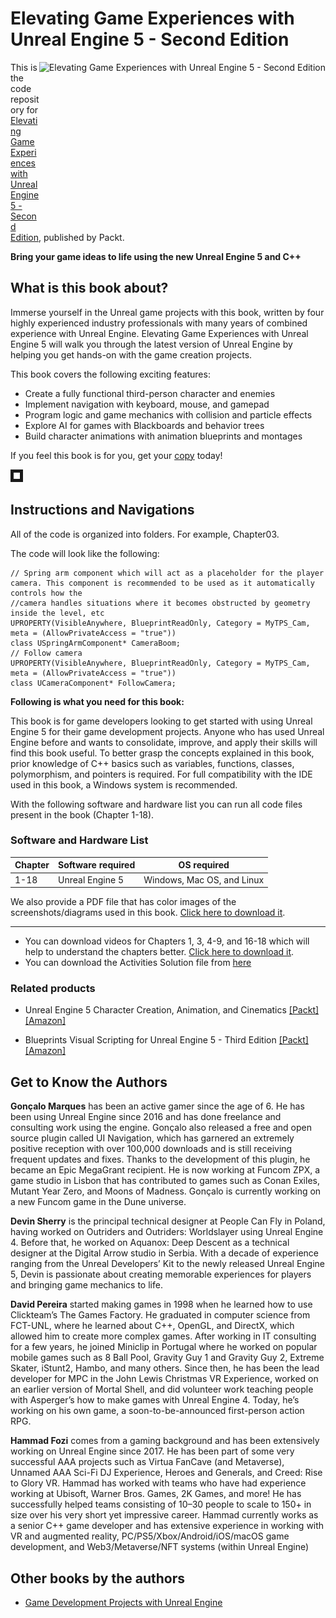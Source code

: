 # Elevating Game Experiences with Unreal Engine 5 - Second Edition

<a href="https://www.packtpub.com/product/elevating-game-experiences-with-unreal-engine-5/9781803239866?utm_source=github&utm_medium=repository&utm_campaign=9781803239866"><img src="https://static.packt-cdn.com/products/9781803239866/cover/smaller" alt="Elevating Game Experiences with Unreal Engine 5 - Second Edition" height="256px" align="right"></a>

This is the code repository for [Elevating Game Experiences with Unreal Engine 5 - Second Edition](https://www.packtpub.com/product/elevating-game-experiences-with-unreal-engine-5/9781803239866?utm_source=github&utm_medium=repository&utm_campaign=9781803239866), published by Packt.

**Bring your game ideas to life using the new Unreal Engine 5 and C++**

## What is this book about?
Immerse yourself in the Unreal game projects with this book, written by four highly experienced industry professionals with many years of combined experience with Unreal Engine. Elevating Game Experiences with Unreal Engine 5 will walk you through the latest version of Unreal Engine by helping you get hands-on with the game creation projects.

This book covers the following exciting features: 
* Create a fully functional third-person character and enemies
* Implement navigation with keyboard, mouse, and gamepad
* Program logic and game mechanics with collision and particle effects
* Explore AI for games with Blackboards and behavior trees
* Build character animations with animation blueprints and montages

If you feel this book is for you, get your [copy](https://www.amazon.com/dp/1803239867) today!

<a href="https://www.packtpub.com/?utm_source=github&utm_medium=banner&utm_campaign=GitHubBanner"><img src="https://raw.githubusercontent.com/PacktPublishing/GitHub/master/GitHub.png" 
alt="https://www.packtpub.com/" border="5" /></a>


## Instructions and Navigations
All of the code is organized into folders. For example, Chapter03.

The code will look like the following:
```
// Spring arm component which will act as a placeholder for the player camera. This component is recommended to be used as it automatically controls how the
//camera handles situations where it becomes obstructed by geometry inside the level, etc
UPROPERTY(VisibleAnywhere, BlueprintReadOnly, Category = MyTPS_Cam, meta = (AllowPrivateAccess = "true"))
class USpringArmComponent* CameraBoom;
// Follow camera
UPROPERTY(VisibleAnywhere, BlueprintReadOnly, Category = MyTPS_Cam, meta = (AllowPrivateAccess = "true"))
class UCameraComponent* FollowCamera;
```

**Following is what you need for this book:**

This book is for game developers looking to get started with using Unreal Engine 5 for their game development projects. Anyone who has used Unreal Engine before and wants to consolidate, improve, and apply their skills will find this book useful. To better grasp the concepts explained in this book, prior knowledge of C++ basics such as variables, functions, classes, polymorphism, and pointers is required. For full compatibility with the IDE used in this book, a Windows system is recommended.

With the following software and hardware list you can run all code files present in the book (Chapter 1-18).

### Software and Hardware List

| Chapter  | Software required                   | OS required                        |
| -------- | ------------------------------------| -----------------------------------|
| 1-18     | Unreal Engine 5                     | Windows, Mac OS, and Linux       |


We also provide a PDF file that has color images of the screenshots/diagrams used in this book. [Click here to download it](https://packt.link/iAmVj).

<hr>

* You can download videos for Chapters 1, 3, 4-9, and 16-18 which will help to understand the chapters better. [Click here to download it](https://packt.link/1GnAS).
* You can download the Activities Solution file from [here](https://packt.link/6y0Pa)


### Related products <Other books you may enjoy>
* Unreal Engine 5 Character Creation, Animation, and Cinematics [[Packt]](https://www.packtpub.com/product/unreal-engine-5-character-creation-animation-and-cinematics/9781801812443?_ga=2.218140255.738679754.1661260461-1157268863.1584421665&utm_source=github&utm_medium=repository&utm_campaign=9781801812443) [[Amazon]](https://www.amazon.com/dp/1801812446)

* Blueprints Visual Scripting for Unreal Engine 5 - Third Edition [[Packt]](https://www.packtpub.com/product/blueprints-visual-scripting-for-unreal-engine-5/9781801811583?_ga=2.104787654.738679754.1661260461-1157268863.1584421665&utm_source=github&utm_medium=repository&utm_campaign=9781801811583) [[Amazon]](https://www.amazon.com/dp/180181158X)

## Get to Know the Authors
**Gonçalo Marques**
has been an active gamer since the age of 6. He has been using Unreal Engine since 2016 and has done freelance and consulting work using the engine. Gonçalo also released a free and open source plugin called UI Navigation, which has garnered an extremely positive reception with over 100,000 downloads and is still receiving frequent updates and fixes. Thanks to the development of this plugin, he became an Epic MegaGrant recipient. He is now working at Funcom ZPX, a game studio in Lisbon that has contributed to games such as Conan Exiles, Mutant Year Zero, and Moons of Madness. Gonçalo is currently working on a new Funcom game in the Dune universe.

**Devin Sherry**
is the principal technical designer at People Can Fly in Poland, having worked on Outriders and Outriders: Worldslayer using Unreal Engine 4. Before that, he worked on Aquanox: Deep Descent as a technical designer at the Digital Arrow studio in Serbia. With a decade of experience ranging from the Unreal Developers’ Kit to the newly released Unreal Engine 5, Devin is passionate about creating memorable experiences for players and bringing game mechanics to life.

**David Pereira**
started making games in 1998 when he learned how to use Clickteam’s The Games Factory. He graduated in computer science from FCT-UNL, where he learned about C++, OpenGL, and DirectX, which allowed him to create more complex games. After working in IT consulting for a few years, he joined Miniclip in Portugal where he worked on popular mobile games such as 8 Ball Pool, Gravity Guy 1 and Gravity Guy 2, Extreme Skater, iStunt2, Hambo, and many others. Since then, he has been the lead developer for MPC in the John Lewis Christmas VR Experience, worked on an earlier version of Mortal Shell, and did volunteer work teaching people with Asperger’s how to make games with Unreal Engine 4. Today, he’s working on his own game, a soon-to-be-announced first-person action RPG.

**Hammad Fozi**
comes from a gaming background and has been extensively working on Unreal Engine since 2017. He has been part of some very successful AAA projects such as Virtua FanCave (and Metaverse), Unnamed AAA Sci-Fi DJ Experience, Heroes and Generals, and Creed: Rise to Glory VR. Hammad has worked with teams who have had experience working at Ubisoft, Warner Bros. Games, 2K Games, and more! He has successfully helped teams consisting of 10–30 people to scale to 150+ in size over his very short yet impressive career. Hammad currently works as a senior C++ game developer and has extensive experience in working with VR and augmented reality, PC/PS5/Xbox/Android/iOS/macOS game development, and Web3/Metaverse/NFT systems (within Unreal Engine)


## Other books by the authors
* [Game Development Projects with Unreal Engine](https://www.packtpub.com/product/game-development-projects-with-unreal-engine/9781800209220?utm_source=github&utm_medium=repository&utm_campaign=9781800209220)

